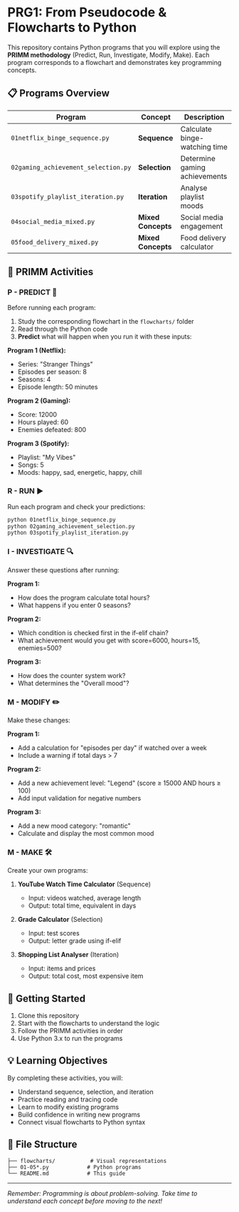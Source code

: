 # PRG1: From Pseudocode & Flowcharts to Python

This repository contains Python programs that you will explore using the **PRIMM methodology** (Predict, Run, Investigate, Modify, Make). Each program corresponds to a flowchart and demonstrates key programming concepts.

## 📋 Programs Overview

| Program | Concept | Description |
|---------|---------|-------------|
| `01netflix_binge_sequence.py` | **Sequence** | Calculate binge-watching time |
| `02gaming_achievement_selection.py` | **Selection** | Determine gaming achievements |
| `03spotify_playlist_iteration.py` | **Iteration** | Analyse playlist moods |
| `04social_media_mixed.py` | **Mixed Concepts** | Social media engagement |
| `05food_delivery_mixed.py` | **Mixed Concepts** | Food delivery calculator |

## 🎯 PRIMM Activities

### **P - PREDICT** 📝
Before running each program:
1. Study the corresponding flowchart in the `flowcharts/` folder
2. Read through the Python code
3. **Predict** what will happen when you run it with these inputs:

**Program 1 (Netflix):**
- Series: "Stranger Things"
- Episodes per season: 8
- Seasons: 4
- Episode length: 50 minutes

**Program 2 (Gaming):**
- Score: 12000
- Hours played: 60
- Enemies defeated: 800

**Program 3 (Spotify):**
- Playlist: "My Vibes"
- Songs: 5
- Moods: happy, sad, energetic, happy, chill

### **R - RUN** ▶️
Run each program and check your predictions:
```bash
python 01netflix_binge_sequence.py
python 02gaming_achievement_selection.py
python 03spotify_playlist_iteration.py
```

### **I - INVESTIGATE** 🔍
Answer these questions after running:

**Program 1:**
- How does the program calculate total hours?
- What happens if you enter 0 seasons?

**Program 2:**
- Which condition is checked first in the if-elif chain?
- What achievement would you get with score=6000, hours=15, enemies=500?

**Program 3:**
- How does the counter system work?
- What determines the "Overall mood"?

### **M - MODIFY** ✏️
Make these changes:

**Program 1:**
- Add a calculation for "episodes per day" if watched over a week
- Include a warning if total days > 7

**Program 2:**
- Add a new achievement level: "Legend" (score ≥ 15000 AND hours ≥ 100)
- Add input validation for negative numbers

**Program 3:**
- Add a new mood category: "romantic"
- Calculate and display the most common mood

### **M - MAKE** 🛠️
Create your own programs:

1. **YouTube Watch Time Calculator** (Sequence)
   - Input: videos watched, average length
   - Output: total time, equivalent in days

2. **Grade Calculator** (Selection)
   - Input: test scores
   - Output: letter grade using if-elif

3. **Shopping List Analyser** (Iteration)
   - Input: items and prices
   - Output: total cost, most expensive item

## 🚀 Getting Started

1. Clone this repository
2. Start with the flowcharts to understand the logic
3. Follow the PRIMM activities in order
4. Use Python 3.x to run the programs

## 💡 Learning Objectives

By completing these activities, you will:
- Understand sequence, selection, and iteration
- Practice reading and tracing code
- Learn to modify existing programs
- Build confidence in writing new programs
- Connect visual flowcharts to Python syntax

## 📁 File Structure
```
├── flowcharts/           # Visual representations
├── 01-05*.py            # Python programs
└── README.md            # This guide
```

---
*Remember: Programming is about problem-solving. Take time to understand each concept before moving to the next!*

